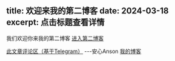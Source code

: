 title: 欢迎来我的第二博客
date: 2024-03-18
excerpt: 点击标题查看详情
---
我们欢迎你来我的第二博客
[进入第二博客](https://ognn.top/)

[此文章评论区（基于Telegram）](https://t.me/Ansons_blog/9)
---安心Anson [我的博客](b1.ognn.top)